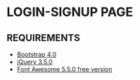
# LOGIN-SIGNUP PAGE
## REQUIREMENTS
* [Bootstrap 4.0](https://getbootstrap.com/docs/4.0/getting-started/introduction/) 
* [jQuery 3.5.0](https://jquery.com/download/) 
* [Font Awesome 5.5.0 free version](https://fontawesome.com/) 
